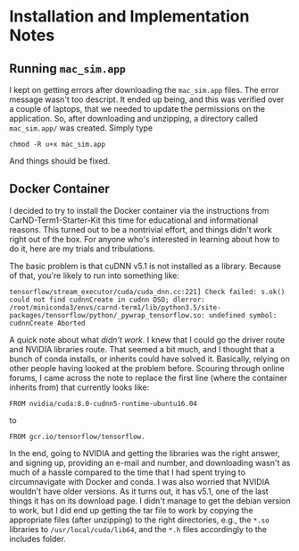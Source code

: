 # Installation and Implementation Notes


## Running `mac_sim.app`

I kept on getting errors after downloading the `mac_sim.app` files. The error message wasn't too descript. It ended up being, and this was verified over a couple of laptops, that we needed to update the permissions on the application. So, after downloading and unzipping, a directory called `mac_sim.app/` was created. Simply type

`chmod -R u+x mac_sim.app`

And things should be fixed.

## Docker Container

I decided to try to install the Docker container via the instructions from CarND-Term1-Starter-Kit this time for educational and informational reasons. This turned out to be a nontrivial effort, and things didn't work right out of the box. For anyone who's interested in learning about how to do it, here are my trials and tribulations.

The basic problem is that cuDNN v5.1 is not installed as a library. Because of that, you're likely to run into something like:

`
tensorflow/stream_executor/cuda/cuda_dnn.cc:221] Check failed: s.ok() could not find cudnnCreate in cudnn DSO; dlerror: /root/miniconda3/envs/carnd-term1/lib/python3.5/site-packages/tensorflow/python/_pywrap_tensorflow.so: undefined symbol: cudnnCreate Aborted
`

A quick note about what *didn't work*. I knew that I could go the driver route and NVIDIA libraries route. That seemed a bit much, and I thought that a bunch of conda installs, or inherits could have solved it. Basically, relying on other people having looked at the problem before. Scouring through online forums, I came across the note to replace the first line (where the container inherits from) that currently looks like:

```
FROM nvidia/cuda:8.0-cudnn5-runtime-ubuntu16.04
```

to

```
FROM gcr.io/tensorflow/tensorflow.
```

In the end, going to NVIDIA and getting the libraries was the right answer, and signing up, providing an e-mail and number, and downloading wasn't as much of a hassle compared to the time that I had spent trying to circumnavigate with Docker and conda. I was also worried that NVIDIA wouldn't have older versions. As it turns out, it has v5.1, one of the last things it has on its download page. I didn't manage to get the debian version to work, but I did end up getting the tar file to work by copying the appropriate files (after unzipping) to the right directories, e.g., the `*.so` libraries to `/usr/local/cuda/lib64`, and the `*.h` files accordingly to the includes folder.
